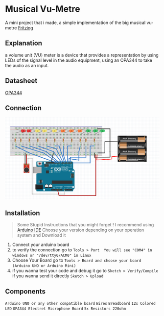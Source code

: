 # Musical Vu-Metre

A mini project that i made, a simple implementation of the big musical vu-metre [Fritzing](https://fritzing.org/download/)


## Explanation

a volume unit (VU) meter is a device that provides a representation by using LEDs of the signal level in the audio equipment, using an OPA344 to take the audio as an input.

## Datasheet 

[OPA344](https://www.ti.com/lit/ds/symlink/opa344.pdf)

## Connection

<p align="center">
  <img src="https://raw.githubusercontent.com/UncleJ4ck/IT-Stuff/main/Arduino/Musical_Vu-Metre/img/comp.png"/>
</p>


## Installation 

> Some Stupid Instructions that you might forget !
I recommend using [Arduino IDE](https://www.arduino.cc/en/software) Choose your version depending on your operation system and Download it 
 
1) Connect your arduino board
2) to verify the connection go to ```Tools > Port  You will see "COM4" in windows or "/dev/tty0/ACM0" in Linux```  
3) Choose Your Board go to ```Tools > Board and choose your board (Arduino UNO or Arduino Mini)```
4) if you wanna test your code and debug it go to ```Sketch > Verify/Compile``` if you wanna send it directly ```Sketch > Upload```

## Components 

`Arduino UNO or any other compatible board`
`Wires`
`Breadboard`
`12x Colored LED`
`OPA344 Electret Microphone Board`
`5x Resistors 220ohm`